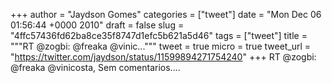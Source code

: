 
+++
author = "Jaydson Gomes"
categories = ["tweet"]
date = "Mon Dec 06 01:56:44 +0000 2010"
draft = false
slug = "4ffc57436fd62ba8ce35f8747d1efc5b621a5d46"
tags = ["tweet"]
title = """RT @zogbi: @freaka @vinic..."""
tweet = true
micro = true
tweet_url = "https://twitter.com/jaydson/status/11599894271754240"
+++
RT @zogbi: @freaka @vinicosta, Sem comentarios....
